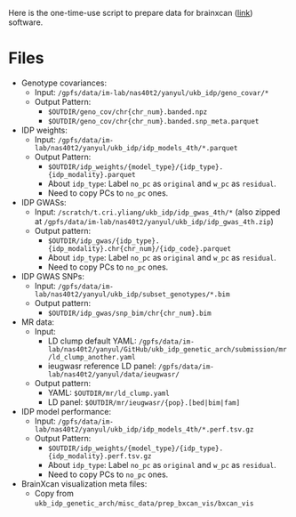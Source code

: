 Here is the one-time-use script to prepare data for brainxcan ([link](https://github.com/liangyy/brainxcan)) software.

# Files

* Genotype covariances: 
    - Input: `/gpfs/data/im-lab/nas40t2/yanyul/ukb_idp/geno_covar/*`
    - Output Pattern: 
        + `$OUTDIR/geno_cov/chr{chr_num}.banded.npz`
        + `$OUTDIR/geno_cov/chr{chr_num}.banded.snp_meta.parquet`
* IDP weights:
    - Input: `/gpfs/data/im-lab/nas40t2/yanyul/ukb_idp/idp_models_4th/*.parquet`
    - Output Pattern:
        + `$OUTDIR/idp_weights/{model_type}/{idp_type}.{idp_modality}.parquet`
        + About `idp_type`: Label `no_pc` as `original` and `w_pc` as `residual`.
        + Need to copy PCs to `no_pc` ones.
* IDP GWASs:
    - Input: `/scratch/t.cri.yliang/ukb_idp/idp_gwas_4th/*` (also zipped at `/gpfs/data/im-lab/nas40t2/yanyul/ukb_idp/idp_gwas_4th.zip`)
    - Output pattern: 
        + `$OUTDIR/idp_gwas/{idp_type}.{idp_modality}.chr{chr_num}/{idp_code}.parquet` 
        + About `idp_type`: Label `no_pc` as `original` and `w_pc` as `residual`.
        + Need to copy PCs to `no_pc` ones.  
* IDP GWAS SNPs:
    - Input: `/gpfs/data/im-lab/nas40t2/yanyul/ukb_idp/subset_genotypes/*.bim`
    - Output pattern:
        + `$OUTDIR/idp_gwas/snp_bim/chr{chr_num}.bim`
* MR data:
    - Input:
        + LD clump default YAML: `/gpfs/data/im-lab/nas40t2/yanyul/GitHub/ukb_idp_genetic_arch/submission/mr/ld_clump_another.yaml`
        + ieugwasr reference LD panel: `/gpfs/data/im-lab/nas40t2/yanyul/data/ieugwasr/`
    - Output pattern:
        + YAML: `$OUTDIR/mr/ld_clump.yaml`
        + LD panel: `$OUTDIR/mr/ieugwasr/{pop}.[bed|bim|fam]`
* IDP model performance:
    - Input: `/gpfs/data/im-lab/nas40t2/yanyul/ukb_idp/idp_models_4th/*.perf.tsv.gz`
    - Output Pattern: 
      + `$OUTDIR/idp_weights/{model_type}/{idp_type}.{idp_modality}.perf.tsv.gz`
      + About `idp_type`: Label `no_pc` as `original` and `w_pc` as `residual`.
      + Need to copy PCs to `no_pc` ones.
* BrainXcan visualization meta files:
    - Copy from `ukb_idp_genetic_arch/misc_data/prep_bxcan_vis/bxcan_vis`    
